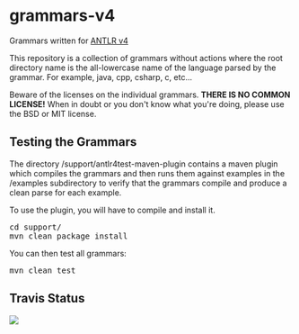 # grammars-v4

Grammars written for [ANTLR v4](https://github.com/antlr/antlr4)

This repository is a collection of grammars without actions where the
root directory name is the all-lowercase name of the language parsed
by the grammar. For example, java, cpp, csharp, c, etc...

Beware of the licenses on the individual grammars. **THERE IS NO COMMON
LICENSE!** When in doubt or you don't know what you're doing, please use
the BSD or MIT license.

Testing the Grammars
------------

The directory /support/antlr4test-maven-plugin contains a maven plugin which compiles the grammars and then runs them against examples in the /examples subdirectory to verify that the grammars compile and produce a clean parse for each example.

To use the plugin, you will have to compile and install it.

<pre>
cd support/
mvn clean package install
</pre>

You can then test all grammars:

<pre>
mvn clean test
</pre>

Travis Status
---------

<a href="https://travis-ci.org/teverett/grammars-v4"><img src="https://api.travis-ci.org/teverett/grammars-v4.png"></a>

